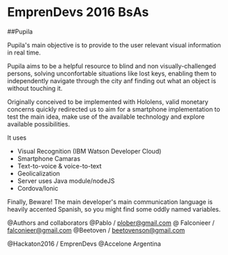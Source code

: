 # EmprenDevs 2016 BsAs
##Pupila

Pupila's main objective is to provide to the user relevant visual information in real time.

Pupila aims to be a helpful resource to blind and non visually-challenged persons, solving unconfortable situations like  lost keys, enabling them to independently navigate through the city anf finding out what an object is without touching it.

Originally conceived to be implemented with Hololens, valid monetary concerns quickly redirected us to aim for a smartphone implementation to test the main idea, make use of the available technology and explore available possibilities.

It uses 
 * Visual Recognition (IBM Watson Developer Cloud)
 * Smartphone Camaras
 * Text-to-voice & voice-to-text 
 * Geolicalization
 * Server uses Java module/nodeJS
 * Cordova/Ionic

Finally, Beware! The main developer's main communication language is heavily accented Spanish, so you might find some oddly named variables.

@Authors and collaborators
@Pablo / plober@gmail.com 
@ Falconieer  / falconieer@gmail.com
@Beetoven / beetovenson@gmail.com 

@Hackaton2016 / EmprenDevs
@Accelone Argentina
